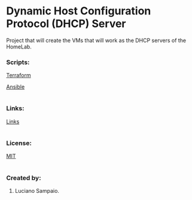 # Dynamic Host Configuration Protocol (DHCP) Server
Project that will create the VMs that will work as the DHCP servers of the HomeLab.

### Scripts:
[Terraform](terraform/ "Terraform")

[Ansible](ansible/ "Ansible")

#
### Links:

[Links](links.md "Links")

#
### License:

[MIT](LICENSE "MIT License")

#
### Created by:

1. Luciano Sampaio.

